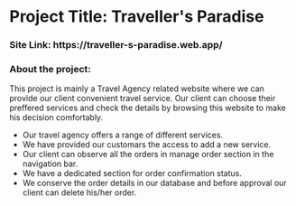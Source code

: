 <h1>Project Title: Traveller's Paradise</h1>

<h3>Site Link: https://traveller-s-paradise.web.app/</h3>

<h3>About the project:</h3>

<p>This project is mainly a Travel Agency related website where we can provide our client convenient travel service. Our client can choose their preffered services and check the details by browsing this website to make his decision comfortably.</p>

<ul>
    <li>Our travel agency offers a range of different services.</li>
    <li>We have provided our customars the access to add a new service.</li>
    <li>Our client can observe all the orders in manage order section in the navigation bar.</li>
    <li>We have a dedicated section for order confirmation status.</li>
    <li>We conserve the order details in our database and before approval our client can delete his/her order.</li>
</ul>